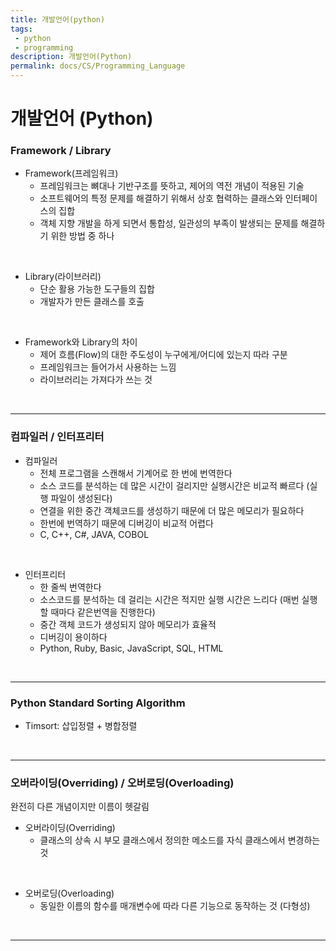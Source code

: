 ```yaml
---
title: 개발언어(python)
tags: 
 - python
 - programming
description: 개발언어(Python)
permalink: docs/CS/Programming_Language
---
```


# 개발언어 (Python)

### Framework / Library
- Framework(프레임워크)
    - 프레임워크는 뼈대나 기반구조를 뜻하고, 제어의 역전 개념이 적용된 기술
    - 소프트웨어의 특정 문제를 해결하기 위해서 상호 협력하는 클래스와 인터페이스의 집합
    - 객체 지향 개발을 하게 되면서 통합성, 일관성의 부족이 발생되는 문제를 해결하기 위한 방법 중 하나  
<br/>

- Library(라이브러리)
    - 단순 활용 가능한 도구들의 집합
    - 개발자가 만든 클래스를 호출  
<br/>

- Framework와 Library의 차이
    - 제어 흐름(Flow)의 대한 주도성이 누구에게/어디에 있는지 따라 구분
    - 프레임워크는 들어가서 사용하는 느낌
    - 라이브러리는 가져다가 쓰는 것 

<br/>

---

### 컴파일러 / 인터프리터
- 컴파일러
    - 전체 프로그램을 스캔해서 기계어로 한 번에 번역한다
    - 소스 코드를 분석하는 데 많은 시간이 걸리지만 실행시간은 비교적 빠르다 (실행 파일이 생성된다)
    - 연결을 위한 중간 객체코드를 생성하기 때문에 더 많은 메모리가 필요하다
    - 한번에 번역하기 때문에 디버깅이 비교적 어렵다
    - C, C++, C#, JAVA, COBOL  
<br/>

- 인터프리터
    - 한 줄씩 번역한다 
    - 소스코드를 분석하는 데 걸리는 시간은 적지만 실행 시간은 느리다 (매번 실행할 때마다 같은번역을 진행한다)
    - 중간 객체 코드가 생성되지 않아 메모리가 효율적
    - 디버깅이 용이하다
    - Python, Ruby, Basic, JavaScript, SQL, HTML

<br/>

---

### Python Standard Sorting Algorithm
- Timsort: 삽입정렬 + 병합정렬

<br/>

---

### 오버라이딩(Overriding) / 오버로딩(Overloading)
완전히 다른 개념이지만 이름이 헷갈림

- 오버라이딩(Overriding)
    - 클래스의 상속 시 부모 클래스에서 정의한 메소드를 자식 클래스에서 변경하는 것
<br/>

- 오버로딩(Overloading)
    - 동일한 이름의 함수를 매개변수에 따라 다른 기능으로 동작하는 것 (다형성)

<br/>

---